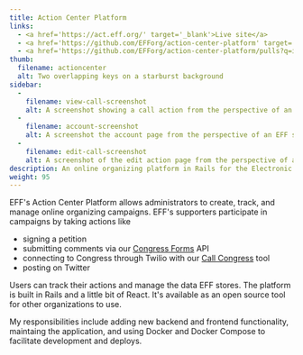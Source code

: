 ```yaml
---
title: Action Center Platform
links:
  - <a href='https://act.eff.org/' target='_blank'>Live site</a>
  - <a href='https://github.com/EFForg/action-center-platform' target='_blank'>Code on GitHub</a>
  - <a href='https://github.com/EFForg/action-center-platform/pulls?q=is%3Apr%20author%3Avbrown608%20' target='_blank'>My contributions</a>
thumb:
  filename: actioncenter
  alt: Two overlapping keys on a starburst background
sidebar:
  -
    filename: view-call-screenshot
    alt: A screenshot showing a call action from the perspective of an EFF supporter. They can read about the Trans-Pacific Partnership, then input their phone number and click a button to be connected to their representative.
  -
    filename: account-screenshot
    alt: A screenshot the account page from the perspective of an EFF supporter. They see which actions they've taken and stats about how they compare to other users.
  -
    filename: edit-call-screenshot
    alt: A screenshot of the edit action page from the perspective of an administrator. They can associate the action with a call campaign and input information about the campaign.
description: An online organizing platform in Rails for the Electronic Frontier Foundation.
weight: 95
---
```


EFF's Action Center Platform allows administrators to create, track, and manage online organizing campaigns. EFF's supporters participate in campaigns by taking actions like

- signing a petition
- submitting comments via our [Congress Forms](https://github.com/EFForg/congress_forms) API
- connecting to Congress through Twilio with our [Call Congress](https://github.com/EFForg/call-congress) tool
- posting on Twitter

Users can track their actions and manage the data EFF stores. The platform is built in Rails and a little bit of React. It's available as an open source tool for other organizations to use.

My responsibilities include adding new backend and frontend functionality, maintaing the application, and using Docker and Docker Compose to facilitate development and deploys.
